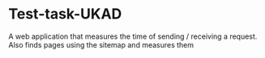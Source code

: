 # Test-task-UKAD
A web application that measures the time of sending / receiving a request. Also finds pages using the sitemap and measures them

